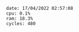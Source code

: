 

                date: 17/04/2022 02:57:08
                cpu: 0.1%
                ram: 18.3%
                cycles: 480

                         